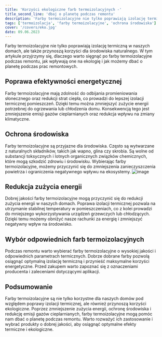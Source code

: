```yaml
---
title: 'Korzyści ekologiczne farb termoizolacyjnych -'
title_second_line: 'dbaj o planetę podczas remontu'
description: 'Farby termoizolacyjne nie tylko poprawiają izolację termiczną, ale także przynoszą korzyści ekologiczne. W tym artykule omówimy, dlaczego warto sięgnąć po farby termoizolacyjne podczas remontu, jak wpływają one na środowisko i jak dbać o planetę podczas prac remontowych.'
tags: ['termoizolacja', 'farby termoizolacyjne', 'ochrona środowiska']
cover: '/covers/eko.jpg'
date: 09.06.2023
---
```


Farby termoizolacyjne nie tylko poprawiają izolację termiczną w naszych domach, ale także przynoszą korzyści dla środowiska naturalnego. W tym artykule przyjrzymy się, dlaczego warto sięgnąć po farby termoizolacyjne podczas remontu, jak wpływają one na ekologię i jak możemy dbać o planetę podczas prac remontowych.

## Poprawa efektywności energetycznej

Farby termoizolacyjne mają zdolność do odbijania promieniowania słonecznego oraz redukcji strat ciepła, co prowadzi do lepszej izolacji termicznej pomieszczeń. Dzięki temu można zmniejszyć zużycie energii potrzebnej do ogrzewania lub chłodzenia domu. Konsekwencją tego jest zmniejszenie emisji gazów cieplarnianych oraz redukcja wpływu na zmiany klimatyczne.

## Ochrona środowiska

Farby termoizolacyjne są przyjazne dla środowiska. Często są wytwarzane z naturalnych składników, takich jak wapno, glina czy skrobia. Są wolne od substancji toksycznych i lotnych organicznych związków chemicznych, które mogą szkodzić zdrowiu i środowisku. Wybierając farby termoizolacyjne, możemy przyczynić się do zmniejszenia zanieczyszczenia powietrza i ograniczenia negatywnego wpływu na ekosystemy.
![image](/covers/eko.jpg)

## Redukcja zużycia energii

Dobrej jakości farby termoizolacyjne mogą przyczynić się do redukcji zużycia energii w naszych domach. Poprawa izolacji termicznej pozwala na utrzymanie stabilnej temperatury w pomieszczeniach, co z kolei prowadzi do mniejszego wykorzystywania urządzeń grzewczych lub chłodzących. Dzięki temu możemy obniżyć nasze rachunki za energię i zmniejszyć negatywny wpływ na środowisko.

## Wybór odpowiednich farb termoizolacyjnych

Podczas remontu warto wybierać farby termoizolacyjne o wysokiej jakości i odpowiednich parametrach termicznych. Dobrze dobrane farby pozwolą osiągnąć optymalną izolację termiczną i przynieść maksymalne korzyści energetyczne. Przed zakupem warto zapoznać się z oznaczeniami producenta i zaleceniami dotyczącymi aplikacji.

## Podsumowanie

Farby termoizolacyjne są nie tylko korzystne dla naszych domów pod względem poprawy izolacji termicznej, ale również przynoszą korzyści ekologiczne. Poprzez zmniejszenie zużycia energii, ochronę środowiska i redukcję emisji gazów cieplarnianych, farby termoizolacyjne mogą pomóc nam dbać o planetę podczas remontu. Warto rozważyć ich zastosowanie i wybrać produkty o dobrej jakości, aby osiągnąć optymalne efekty termiczne i ekologiczne.
